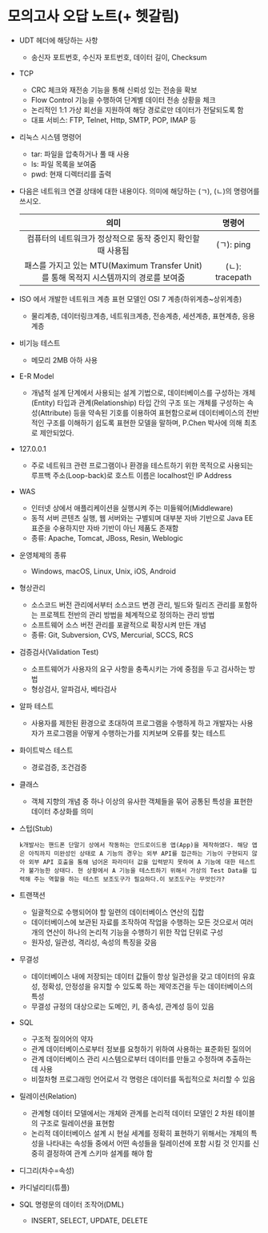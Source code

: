 # 모의고사 오답 노트(+ 헷갈림)

* UDT 헤더에 해당하는 사항

  * 송신자 포트번호, 수신자 포트번호, 데이터 길이, Checksum
  
* TCP

  * CRC 체크와 재전송 기능을 통해 신뢰성 있는 전송을 확보
  * Flow Control 기능을 수행하여 단계별 데이터 전송 상황을 체크
  * 논리적인 1:1 가상 회선을 지원하여 해당 경로로만 데이터가 전달되도록 함
  * 대표 서비스: FTP, Telnet, Http, SMTP, POP, IMAP 등

* 리눅스 시스템 명령어

  * tar: 파일을 압축하거나 풀 때 사용
  * ls: 파일 목록을 보여줌
  * pwd: 현재 디렉터리를 출력

* 다음은 네트워크 연결 상태에 대한 내용이다. 의미에 해당하는 (ㄱ), (ㄴ)의 명령어를 쓰시오.

  |                             의미                             |     명령어      |
  | :----------------------------------------------------------: | :-------------: |
  | 컴퓨터의 네트워크가 정상적으로 동작 중인지 확인할 때 사용됨  |   (ㄱ): ping    |
  | 패스를 가지고 있는 MTU(Maximum Transfer Unit)를 통해 목적지 시스템까지의 경로를 보여줌 | (ㄴ): tracepath |

* ISO 에서 개발한 네트워크 계층 표현 모델인 OSI 7 계층(하위계층~상위계층)
  * 물리계층, 데이터링크계층, 네트워크계층, 전송계층, 세션계층, 표현계층, 응용계층

* 비기능 테스트
  * 메모리 2MB 아하 사용
  
* E-R Model
  * 개념적 설계 단계에서 사용되는 설계 기법으로, 데이터베이스를 구성하는 개체(Entity) 타입과 관계(Relationship) 타입 간의 구조 또는 개체를 구성하는 속성(Attribute) 등을 약속된 기호를 이용하여 표현함으로써 데이터베이스의 전반적인 구조를 이해하기 쉽도록 표현한 모델을 말하며, P.Chen 박사에 의해 최초로 제안되었다.
  
* 127.0.0.1

  * 주로 네트워크 관련 프로그램이나 환경을 테스트하기 위한 목적으로 사용되는 루프백 주소(Loop-back)로 호스트 이름은 localhost인 IP Address

* WAS

  * 인터넷 상에서 애플리케이션을 실행시켜 주는 미들웨어(Middleware)
  * 동적 서버 콘텐츠 실행, 웹 서버와는 구별되며 대부분 자바 기반으로 Java EE 표준을 수용하지만 자바 기반이 아닌  제품도 존재함
  * 종류: Apache, Tomcat, JBoss, Resin, Weblogic

* 운영체제의 종류

  * Windows, macOS, Linux, Unix, iOS, Android

* 형상관리

  * 소스코드 버전 관리에서부터 소스코드 변경 관리, 빌드와 릴리즈 관리를 포함하는 프로젝트 전반의 관리 방법을 체계적으로 정의하는 관리 방법
  * 소프트웨어 소스 버전 관리를 포괄적으로 확장시켜 만든 개념
  * 종류: Git, Subversion, CVS, Mercurial, SCCS, RCS

* 검증검사(Validation Test)

  * 소프트웨어가 사용자의 요구 사항을 충족시키는 가에 중점을 두고 검사하는 방법
  * 형상검사, 알파검사, 베타검사

* 알파 테스트

  * 사용자를 제한된 환경으로 초대하여 프로그램을 수행하게 하고 개발자는 사용자가 프로그램을 어떻게 수행하는가를 지켜보며 오류를 찾는 테스트

* 화이트박스 테스트

  * 경로검증, 조건검증

* 클래스

  * 객체 지향의 개념 중 하나 이상의 유사한 객체들을 묶어 공통된 특성을 표현한 데이터 추상화를 의미

* 스텁(Stub)

  ```
  k개발사는 핸드폰 단말기 상에서 작동하는 안드로이드용 앱(App)을 제작하였다. 해당 앱은 아직까지 미완성인 상태로 A 기능의 경우는 외부 API를 접근하는 기능이 구현되지 않아 외부 API 호출을 통해 넘어온 파라미터 값을 입력받지 못하여 A 기능에 대한 테스트가 불가능한 상태다. 현 상황에서 A 기능을 테스트하기 위해서 가상의 Test Data를 입력해 주는 역할을 하는 테스트 보조도구가 필요하다.이 보조도구는 무엇인가?
  ```

* 트랜잭션

  * 일괄적으로 수행되어야 할 일련의 데이터베이스 연산의 집합
  * 데이터베이스에 보관된 자료를 조작하여 작업을 수행하는 모든 것으로서 여러 개의 연산이 하나의 논리적 기능을 수행하기 위한 작업 단위로 구성
  * 원자성, 일관성, 격리성, 속성의 특징을 갖음

* 무결성

  * 데이터베이스 내에 저장되는 데이터 값들이 항상 일관성을 갖고 데이터의 유효성, 정확성, 안정성을 유지할 수 있도록 하는 제약조건을 두는 데이터베이스의 특성
  * 무결성 규정의 대상으로는 도메인, 키, 종속성, 관계성 등이 있음

* SQL

  * 구조적 질의어의 약자
  * 관계 데이터베이스로부터 정보를 요청하기 위하여 사용하는 표준화된 질의어
  * 관계 데이터베이스 관리 시스템으로부터 데이터를 만들고 수정하며 추출하는 데 사용
  * 비절차형 프로그래밍 언어로서 각 명령은 데이터를 독립적으로 처리할 수 있음

* 릴레이션(Relation)

  * 관계형 데이터 모델에서는 개체와 관계를 논리적 데이터 모델인 2 차원 테이블의 구조로 릴레이션을 표현함
  * 논리적 데이터베이스 설계 시 현실 세계를 정확히 표현하기 위해서는 개체의 특성을 나타내는 속성들 중에서 어떤 속성들을 릴레이션에 포함 시킬 것 인지를 신중히 결정하여 관계 스키마 설계를 해야 함

* 디그리(차수=속성)

* 카디널리티(튜플)

* SQL 명령문의 데이터 조작어(DML)
  * INSERT, SELECT, UPDATE, DELETE
  
  

